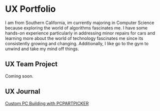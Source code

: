 # UX Portfolio

I am from Southern California, im currently majoring in Computer Science because exploring the world of algorithms fascinates me. I have some hands-on experience particularly in addressing minor repairs for cars and learning more about the world of technology fascinates me since its consistently growing and changing. Additionally, I like go to the gym to unwind and take my mind off things.

## UX Team Project

Coming soon.

## UX Journal

[Custom PC Building with PCPARTPICKER](j01/)

